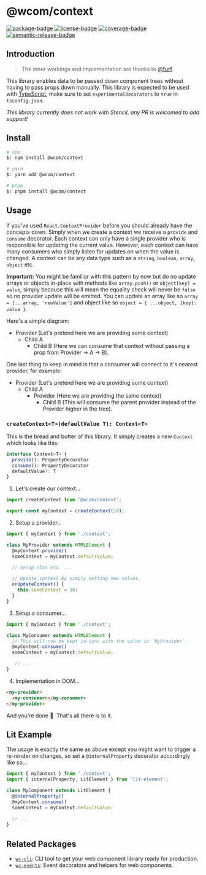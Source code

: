 # @wcom/context

[![package-badge]][package]
[![license-badge]][license]
[![coverage-badge]][coverage]
[![semantic-release-badge]][semantic-release]

[package]: https://www.npmjs.com/package/@wcom/context
[package-badge]: https://img.shields.io/npm/v/@wcom/context
[license]: https://github.com/mihar-22/wc-context/blob/master/LICENSE
[license-badge]: https://img.shields.io/github/license/mihar-22/wc-context
[coverage]: https://codecov.io/github/mihar-22/wc-context
[coverage-badge]: https://img.shields.io/codecov/c/github/mihar-22/wc-context.svg
[semantic-release]: https://github.com/semantic-release/semantic-release
[semantic-release-badge]: https://img.shields.io/badge/%20%20%F0%9F%93%A6%F0%9F%9A%80-semantic--release-e10079.svg

## Introduction

> The inner workings and implementation are thanks to [@furf](https://github.com/furf).

This library enables data to be passed down component trees without having to pass props down 
manually. This library is expected to be used with [TypeScript](https://www.typescriptlang.org), 
make sure to set `experimentalDecorators` to `true` in `tsconfig.json`. 

_This library currently does not work with Stencil, any PR is welcomed to add support!_

## Install

```bash
# npm
$: npm install @wcom/context

# yarn
$: yarn add @wcom/context

# pnpm
$: pnpm install @wcom/context
```

## Usage

If you've used `React.ContextProvider` before you should already have the concepts down. Simply when 
we create a context we receive a `provide` and `consume` decorator. Each context can only have a single 
provider who is responsible for updating the current value. However, each context can have many 
consumers who simply listen for updates on when the value is changed. A context can be any 
data type such as a `string`, `boolean`, `array`, `object` etc. 

**Important:** You might be familiar with this pattern by now but do no update arrays or objects in-place 
with methods like `array.push()` or `object[key] = value`, simply because this will mean the 
equality check will never be `false` so no provider update will be emitted. You can update an 
array like so `array = [...array, 'newValue']` and object like so `object = { ...object, [key]: value }`.

Here's a simple diagram:

- Provider (Let's pretend here we are providing some context)
  - Child A
    - Child B (Here we can consume that context without passing a prop from Provider -> A -> B).

One last thing to keep in mind is that a consumer will connect to it's nearest provider, for example: 

- Provider (Let's pretend here we are providing some context)
  - Child A
    - Provider (Here we are providing the same context)
      - Child B (This will consume the parent provider instead of the Provider higher in the tree).

### `createContext<T>(defaultValue T): Context<T>`

This is the bread and butter of this library. It simply creates a new `Context` which looks 
like this:

```ts
interface Context<T> {
  provide(): PropertyDecorator
  consume(): PropertyDecorator
  defaultValue?: T
}
```

1. Let's create our context...

```ts
import createContext from '@wcom/context';

export const myContext = createContext(10);
```

2. Setup a provider...

```ts
import { myContext } from './context';

class MyProvider extends HTMLElement {
  @myContext.provide()
  someContext = myContext.defaultValue;

  // Setup slot etc. ...

  // Update context by simply setting new values.
  onUpdateContext() {
    this.someContext = 20;
  }
}
```

3. Setup a consumer...

```ts
import { myContext } from './context';

class MyConsumer extends HTMLElement {
  // This will now be kept in-sync with the value in `MyProvider`.
  @myContext.consume()
  someContext = myContext.defaultValue;

   // ...
}
```

4. Implementation in DOM...

```html
<my-provider>
  <my-consumer></my-consumer>
</my-provider>
```

And you're done 🎉 &nbsp;That's all there is to it.

## Lit Example

The usage is exactly the same as above except you might want to trigger a re-render on changes,
so set a `@internalProperty` decorator accordingly like so...

```ts
import { myContext } from './context';
import { internalProperty, LitElement } from 'lit-element';

class MyComponent extends LitElement {
  @internalProperty()
  @myContext.consume()
  someContext = myContext.defaultValue;
  
  // ...
}
```

## Related Packages

- [`wc-cli`](https://github.com/mihar-22/wc-cli): CLI tool to get your web component library ready for production.
- [`wc-events`](https://github.com/mihar-22/wc-events): Event decorators and helpers for web components.